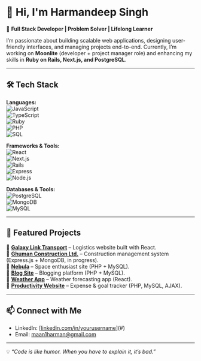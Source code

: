 # 👋 Hi, I'm Harmandeep Singh  

🚀 **Full Stack Developer | Problem Solver | Lifelong Learner**  

I’m passionate about building scalable web applications, designing user-friendly interfaces, and managing projects end-to-end. Currently, I’m working on **Moonlite** (developer + project manager role) and enhancing my skills in **Ruby on Rails, Next.js, and PostgreSQL**.  

---

## 🛠️ Tech Stack  

**Languages:**  
![JavaScript](https://img.shields.io/badge/-JavaScript-F7DF1E?logo=javascript&logoColor=000)  
![TypeScript](https://img.shields.io/badge/-TypeScript-3178C6?logo=typescript&logoColor=fff)  
![Ruby](https://img.shields.io/badge/-Ruby-CC342D?logo=ruby&logoColor=fff)  
![PHP](https://img.shields.io/badge/-PHP-777BB4?logo=php&logoColor=fff)  
![SQL](https://img.shields.io/badge/-SQL-003B57?logo=postgresql&logoColor=fff)  

**Frameworks & Tools:**  
![React](https://img.shields.io/badge/-React-61DAFB?logo=react&logoColor=000)  
![Next.js](https://img.shields.io/badge/-Next.js-000?logo=nextdotjs&logoColor=fff)  
![Rails](https://img.shields.io/badge/-Ruby_on_Rails-D30001?logo=rubyonrails&logoColor=fff)  
![Express](https://img.shields.io/badge/-Express-000?logo=express&logoColor=fff)  
![Node.js](https://img.shields.io/badge/-Node.js-339933?logo=node.js&logoColor=fff)  

**Databases & Tools:**  
![PostgreSQL](https://img.shields.io/badge/-PostgreSQL-336791?logo=postgresql&logoColor=fff)  
![MongoDB](https://img.shields.io/badge/-MongoDB-47A248?logo=mongodb&logoColor=fff)  
![MySQL](https://img.shields.io/badge/-MySQL-4479A1?logo=mysql&logoColor=fff)  

---

## 🌟 Featured Projects  

🔗 [**Galaxy Link Transport**](https://galaxylinktransport.com/) – Logistics website built with React.  
🔗 [**Ghuman Construction Ltd.**](#) – Construction management system (Express.js + MongoDB, in progress).  
🔗 [**Nebula**](https://lime-gazelle-529446.hostingersite.com/) – Space enthusiast site (PHP + MySQL).  
🔗 [**Blog Site**](https://moccasin-bison-712001.hostingersite.com/) – Blogging platform (PHP + MySQL).  
🔗 [**Weather App**](https://notuss.netlify.app/) – Weather forecasting app (React).  
🔗 [**Productivity Website**](https://papayawhip-hedgehog-107416.hostingersite.com/) – Expense & goal tracker (PHP, MySQL, AJAX).  

---

## 📫 Connect with Me  

- LinkedIn: [[linkedin.com/in/yourusername](https://www.linkedin.com/in/harmandeep-singh-rrc/)](#)  
- Email: [maan1harman@gmail.com](mailto:maan1harman@gmail.com)  

---

💡 *“Code is like humor. When you have to explain it, it’s bad.”*  
